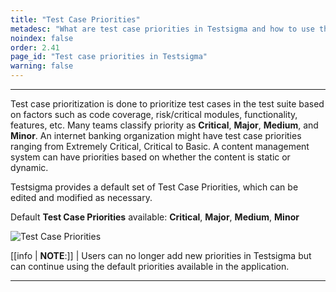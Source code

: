 ```yaml
---
title: "Test Case Priorities"
metadesc: "What are test case priorities in Testsigma and how to use them."
noindex: false
order: 2.41
page_id: "Test case priorities in Testsigma"
warning: false
---
```


---

Test case prioritization is done to prioritize test cases in the test suite based on factors such as code coverage, risk/critical modules, functionality, features, etc. Many teams classify priority as **Critical**, **Major**, **Medium**, and **Minor**. An internet banking organization might have test case priorities ranging from Extremely Critical, Critical to Basic. A content management system can have priorities based on whether the content is static or dynamic. 

Testsigma provides a default set of Test Case Priorities, which can be edited and modified as necessary. 

Default **Test Case Priorities** available:  **Critical**, **Major**, **Medium**, **Minor**

![Test Case Priorities](https://s3.amazonaws.com/static-docs.testsigma.com/new_images/projects/applications/TestCase_Priorities.png)

[[info | **NOTE**:]]
| Users can no longer add new priorities in Testsigma but can continue using the default priorities available in the application.

---